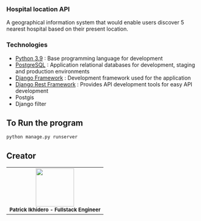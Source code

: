 ### Hospital location API
A geographical information system that would enable users discover 5 nearest hospital based on their present location.

### Technologies

- [Python 3.9](https://python.org) : Base programming language for development
- [PostgreSQL](https://www.postgresql.org/) : Application relational databases for development, staging and production environments
- [Django Framework](https://www.djangoproject.com/) : Development framework used for the application
- [Django Rest Framework](https://www.django-rest-framework.org/) : Provides API development tools for easy API development
- Postgis
- Django filter

## To Run the program

`python manage.py runserver`

## Creator

<table>
    <tr>
        <td align="center">
            <div>
                <img src="https://avatars.githubusercontent.com/u/80291797?v=4" width="100px;">
                <br /><sub><b>Patrick Ikhidero - Fullstack Engineer</b></sub>
            </div>
        </td>
      </tr>
</table>
